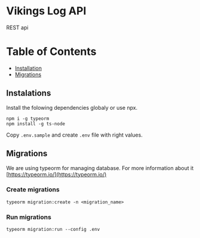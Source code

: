 # Vikings Log API
REST api 

# Table of Contents
* [Installation](#installation)
* [Migrations](#migrations)

## Instalations
Install the folowing dependencies globaly or use npx.
```
npm i -g typeorm
npm install -g ts-node
```

Copy `.env.sample` and create `.env` file with right values.

## Migrations
We are using typeorm for managing database. 
For more information about it [https://typeorm.io/](https://typeorm.io/)

### Create migrations
```
typeorm migration:create -n <migration_name>
```

### Run migrations
```
typeorm migration:run --config .env
```